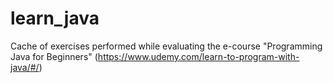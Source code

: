 learn_java
==========

Cache of exercises performed while evaluating the e-course "Programming Java for Beginners" (https://www.udemy.com/learn-to-program-with-java/#/)
